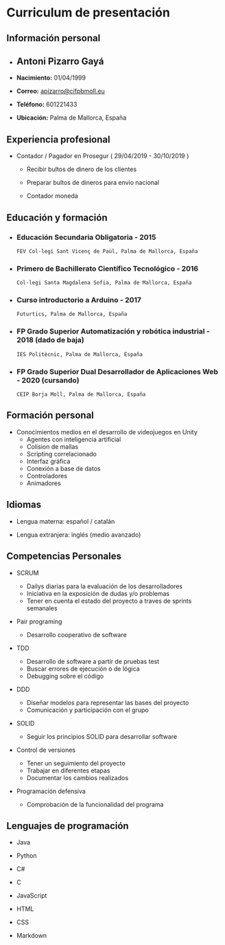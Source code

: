 # Curriculum de presentación

## Información personal

- ## Antoni Pizarro Gayá

- **Nacimiento:** 01/04/1999

- **Correo:** apizarro@cifpbmoll.eu

- **Teléfono:** 601221433

- **Ubicación:** Palma de Mallorca, España

## Experiencia profesional

- Contador / Pagador en Prosegur ( 29/04/2019 - 30/10/2019 )

    - Recibir bultos de dinero de los clientes
    
    - Preparar bultos de dineros para envio nacional

    - Contador moneda

## Educación y formación

- ### Educación Secundaria Obligatoria - 2015
    `FEV Col·legi Sant Vicenç de Paül, Palma de Mallorca, España`

- ### Primero de Bachillerato Científico Tecnológico - 2016
    `Col·legi Santa Magdalena Sofia, Palma de Mallorca, España`

- ### Curso introductorio a Arduino - 2017
    `Futurtics, Palma de Mallorca, España`

- ### FP Grado Superior Automatización y robótica industrial - 2018 (dado de baja)
    `IES Politècnic, Palma de Mallorca, España`

- ### FP Grado Superior Dual Desarrollador de Aplicaciones Web - 2020 (cursando)
    `CEIP Borja Moll, Palma de Mallorca, España`

## Formación personal

- Conocimientos medios en el desarrollo de videojuegos en Unity
    - Agentes con inteligencia artificial
    - Colision de mallas
    - Scripting correlacionado
    - Interfaz gráfica
    - Conexión a base de datos
    - Controladores
    - Animadores

## Idiomas

- Lengua materna: español / catalán

- Lengua extranjera: inglés (medio avanzado)

## Competencias Personales

- SCRUM

    - Dailys diarias para la evaluación de los desarrolladores
    - Iniciativa en la exposición de dudas y/o problemas
    - Tener en cuenta el estado del proyecto a traves de sprints semanales

- Pair programing

    - Desarrollo cooperativo de software

- TDD

    - Desarrollo de software a partir de pruebas test
    - Buscar errores de ejecución o de lógica
    - Debugging sobre el código

- DDD

    - Diseñar modelos para representar las bases del proyecto
    - Comunicación y participación con el grupo

- SOLID

    - Seguir los principios SOLID para desarrollar software

- Control de versiones
    
    - Tener un seguimiento del proyecto
    - Trabajar en diferentes etapas
    - Documentar los cambios realizados

- Programación defensiva

    - Comprobación de la funcionalidad del programa

## Lenguajes de programación

- Java

- Python

- C#

- C

- JavaScript

- HTML

- CSS

- Markdown